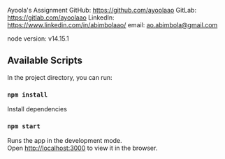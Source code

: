 Ayoola's Assignment
GitHub: https://github.com/ayoolaao
GitLab: https://gitlab.com/ayoolaao
LinkedIn: https://www.linkedin.com/in/abimbolaao/
email: ao.abimbola@gmail.com

node version: v14.15.1

## Available Scripts

In the project directory, you can run:

### `npm install`
Install dependencies

### `npm start`

Runs the app in the development mode.\
Open [http://localhost:3000](http://localhost:3000) to view it in the browser.
